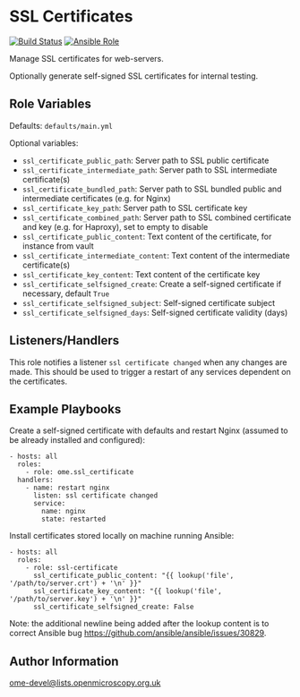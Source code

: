 SSL Certificates
================

[![Build Status](https://travis-ci.org/ome/ansible-role-ssl-certificate.svg)](https://travis-ci.org/ome/ansible-role-ssl-certificate)
[![Ansible Role](https://img.shields.io/ansible/role/41366.svg)](https://galaxy.ansible.com/ome/ssl-certificate/)

Manage SSL certificates for web-servers.

Optionally generate self-signed SSL certificates for internal testing.


Role Variables
--------------

Defaults: `defaults/main.yml`

Optional variables:

- `ssl_certificate_public_path`: Server path to SSL public certificate
- `ssl_certificate_intermediate_path`: Server path to SSL intermediate certificate(s)
- `ssl_certificate_bundled_path`: Server path to SSL bundled public and intermediate certificates (e.g. for Nginx)
- `ssl_certificate_key_path`: Server path to SSL certificate key
- `ssl_certificate_combined_path`: Server path to SSL combined certificate and key (e.g. for Haproxy), set to empty to disable
- `ssl_certificate_public_content`: Text content of the certificate, for instance from vault
- `ssl_certificate_intermediate_content`: Text content of the intermediate certificate(s)
- `ssl_certificate_key_content`: Text content of the certificate key
- `ssl_certificate_selfsigned_create`: Create a self-signed certificate if necessary, default `True`
- `ssl_certificate_selfsigned_subject`: Self-signed certificate subject
- `ssl_certificate_selfsigned_days`: Self-signed certificate validity (days)


Listeners/Handlers
------------------

This role notifies a listener `ssl certificate changed` when any changes are made.
This should be used to trigger a restart of any services dependent on the certificates.


Example Playbooks
-----------------

Create a self-signed certificate with defaults and restart Nginx (assumed to be already installed and configured):

    - hosts: all
      roles:
        - role: ome.ssl_certificate
      handlers:
        - name: restart nginx
          listen: ssl certificate changed
          service:
            name: nginx
            state: restarted

Install certificates stored locally on machine running Ansible:

    - hosts: all
      roles:
        - role: ssl-certificate
          ssl_certificate_public_content: "{{ lookup('file', '/path/to/server.crt') + '\n' }}"
          ssl_certificate_key_content: "{{ lookup('file', '/path/to/server.key') + '\n' }}"
          ssl_certificate_selfsigned_create: False


Note: the additional newline being added after the lookup content is to correct Ansible bug https://github.com/ansible/ansible/issues/30829.

Author Information
------------------

ome-devel@lists.openmicroscopy.org.uk
